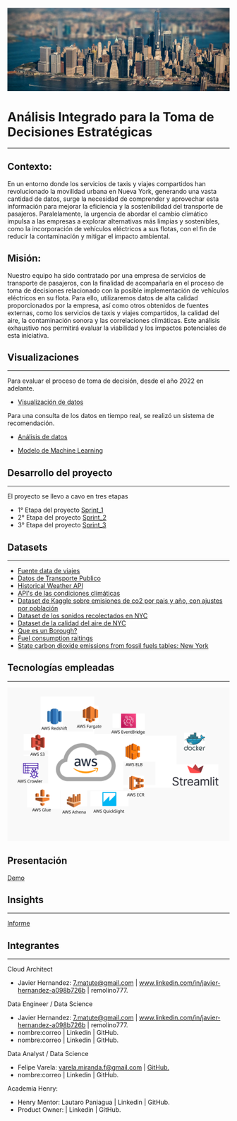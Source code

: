 <p align="center">
<img src="Imagenes/portada.png"   >
</p>



# Análisis Integrado para la Toma de Decisiones Estratégicas
---
## Contexto:
En un entorno donde los servicios de taxis y viajes compartidos han revolucionado la movilidad urbana en Nueva York, generando una vasta cantidad de datos, surge la necesidad de comprender y aprovechar esta información para mejorar la eficiencia y la sostenibilidad del transporte de pasajeros. Paralelamente, la urgencia de abordar el cambio climático impulsa a las empresas a explorar alternativas más limpias y sostenibles, como la incorporación de vehículos eléctricos a sus flotas, con el fin de reducir la contaminación y mitigar el impacto ambiental.

## Misión:
Nuestro equipo ha sido contratado por una empresa de servicios de transporte de pasajeros, con la finalidad de acompañarla en el proceso de toma de decisiones relacionado con la posible implementación de vehículos eléctricos en su flota. Para ello, utilizaremos datos de alta calidad proporcionados por la empresa, así como otros obtenidos de fuentes externas, como los servicios de taxis y viajes compartidos, la calidad del aire, la contaminación sonora y las correlaciones climáticas. Este análisis exhaustivo nos permitirá evaluar la viabilidad y los impactos potenciales de esta iniciativa.

## Visualizaciones
---
Para evaluar el proceso de toma de decisión, desde el año 2022 en adelante.

- [Visualización de datos](https://us-east-1.quicksight.aws.amazon.com/sn/accounts/381492307502/dashboards/b18224c0-471c-4d94-800e-4aee5eac30dd?directory_alias=henry2-2024)




Para una consulta de los datos en tiempo real, se realizó un sistema de recomendación.


- [Análisis de datos]()

- [Modelo de Machine Learning]()


## Desarrollo del proyecto 
--- 
El proyecto se llevo a cavo en tres etapas 
- 1° Etapa del proyecto [Sprint_1](https://github.com/eremohn/huella_de_carbono_en_NYC/tree/main/Sprint_1)
- 2° Etapa del proyecto [Sprint_2](https://github.com/eremohn/huella_de_carbono_en_NYC/tree/main/Sprint_2)
- 3° Etapa del proyecto [Sprint_3](https://github.com/eremohn/huella_de_carbono_en_NYC/tree/main/Sprint_3)  

## Datasets
---
- [Fuente data de viajes](https://www1.nyc.gov/site/tlc/about/tlc-trip-record-data.page)
- [Datos de Transporte Publico](https://developers.google.com/transit?hl=es-419)
- [Historical Weather API](https://open-meteo.com/en/docs/historical-weather-api)
- [API's de las condiciones climáticas](https://api.openweathermap.org/)
- [Dataset de Kaggle sobre emisiones de co2 por pais y año, con ajustes por población](https://www.kaggle.com/datasets/lobosi/c02-emission-by-countrys-grouth-and-population)
- [Dataset de los sonidos recolectados en NYC](https://zenodo.org/record/3966543)
- [Dataset de la calidad del aire de NYC](https://data.cityofnewyork.us/Environment/Air-Quality/c3uy-2p5r)
- [Que es un Borough?](https://en.wikipedia.org/wiki/Boroughs_of_New_York_City)
- [Fuel consumption raitings](https://open.canada.ca/data/en/dataset/98f1a129-f628-4ce4-b24d-6f16bf24dd64#wb-auto-6)
- [State carbon dioxide emissions from fossil fuels tables: New York](https://www.eia.gov/environment/emissions/state/excel/states/new%20york.xlsx)

## Tecnologías empleadas
---

<p align="center">
<img src="Imagenes/tecnologias.png"   >
</p>



## Presentación
[Demo](https://view.genially.com/6642693ba5b3240014a4742d/presentation-hacia-una-movilidad-sostenible)


## Insights
---
[Informe](https://github.com/eremohn/huella_de_carbono_en_NYC/tree/main/Informe)  

## Integrantes 
---

Cloud Architect
- Javier Hernandez: 7.matute@gmail.com | www.linkedin.com/in/javier-hernandez-a098b726b | remolino777.

Data Engineer / Data Science 
 - Javier Hernandez: 7.matute@gmail.com | www.linkedin.com/in/javier-hernandez-a098b726b | remolino777. 
 - nombre:correo | Linkedin | GitHub.
 - nombre:correo | Linkedin | GitHub.

 Data Analyst / Data Science
 - Felipe Varela: varela.miranda.f@gmail.com | [GitHub.](https://github.com/eremohn)
 - nombre:correo | Linkedin | GitHub.

 Academia Henry:
 - Henry Mentor:  Lautaro Paniagua | Linkedin | GitHub.
 - Product Owner: | Linkedin | GitHub.
 
